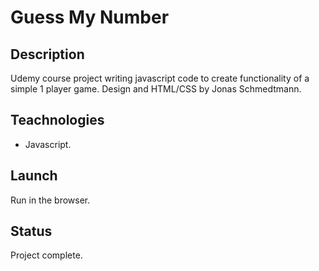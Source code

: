 # Guess My Number

## Description
Udemy course project writing javascript code to create functionality of a simple 1 player game. Design and HTML/CSS by Jonas Schmedtmann.

## Teachnologies
+ Javascript.

## Launch
Run in the browser.

## Status
Project complete.